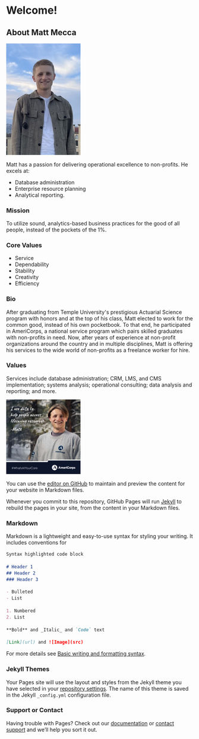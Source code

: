 # Welcome!

## About Matt Mecca

<img src="IMG_0851.JPG" alt="photo of Matt" width="200"/>

Matt has a passion for delivering operational excellence to non-profits. He excels at:
- Database administration
- Enterprise resource planning
- Analytical reporting.

### Mission
To utilize sound, analytics-based business practices for the good of all people, instead of the pockets of the 1%.

### Core Values
- Service
- Dependability
- Stability
- Creativity
- Efficiency

### Bio
After graduating from Temple University's prestigious Actuarial Science program with honors and at the top of his class, Matt elected to work for the common good, instead of his own pocketbook. To that end, he participated in AmeriCorps, a national service program which pairs skilled graduates with non-profits in need. Now, after years of experience at non-profit organizations around the country and in multiple disciplines, Matt is offering his services to the wide world of non-profits as a freelance worker for hire. 

### Values

Services include database administration; CRM, LMS, and CMS implementation; systems analysis; operational consulting; data analysis and reporting; and more.

<img src="AmeriCorpsRecruitmentMatt1080x1080050421v1.jpg" alt="AmeriCorps recruitment feature" width="200"/>


You can use the [editor on GitHub](https://github.com/mattmeccadata/MattMeccaData/edit/main/README.md) to maintain and preview the content for your website in Markdown files.

Whenever you commit to this repository, GitHub Pages will run [Jekyll](https://jekyllrb.com/) to rebuild the pages in your site, from the content in your Markdown files.

### Markdown

Markdown is a lightweight and easy-to-use syntax for styling your writing. It includes conventions for

```markdown
Syntax highlighted code block

# Header 1
## Header 2
### Header 3

- Bulleted
- List

1. Numbered
2. List

**Bold** and _Italic_ and `Code` text

[Link](url) and ![Image](src)
```

For more details see [Basic writing and formatting syntax](https://docs.github.com/en/github/writing-on-github/getting-started-with-writing-and-formatting-on-github/basic-writing-and-formatting-syntax).

### Jekyll Themes

Your Pages site will use the layout and styles from the Jekyll theme you have selected in your [repository settings](https://github.com/mattmeccadata/MattMeccaData/settings/pages). The name of this theme is saved in the Jekyll `_config.yml` configuration file.

### Support or Contact

Having trouble with Pages? Check out our [documentation](https://docs.github.com/categories/github-pages-basics/) or [contact support](https://support.github.com/contact) and we’ll help you sort it out.
